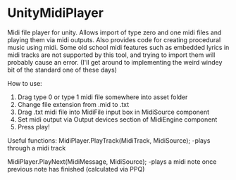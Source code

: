 # UnityMidiPlayer
Midi file player for unity. Allows import of type zero and one midi files and playing them via midi outputs. Also provides code for creating procedural music using midi.
Some old school midi features such as embedded lyrics in midi tracks are not supported by this tool, and trying to import them will probably cause an error. (I'll get around to implementing the weird windey bit of the standard one of these days)

How to use:
1) Drag type 0 or type 1 midi file somewhere into asset folder
2) Change file extension from .mid to .txt
3) Drag .txt midi file into MidiFile input box in MidiSource component
4) Set midi output via Output devices section of MidiEngine component
5) Press play!

Useful functions:
MidiPlayer.PlayTrack(MidiTrack, MidiSource); -plays through a midi track


MidiPlayer.PlayNext(MidiMessage, MidiSource); -plays a midi note once previous note has finished (calculated via PPQ)
